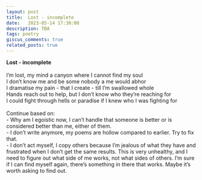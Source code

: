 ```yaml
---
layout: post
title:  Lost - incomplete
date:   2023-05-14 17:30:00
description: TBA
tags: poetry
giscus_comments: true
related_posts: true
---
```


<div class="poem">
<b>Lost - incomplete</b><br><br>I’m lost, my mind a canyon where I cannot find my soul<br>I don’t know me and be some nobody a me would abhor<br>I dramatise my pain - that I create - till I’m swallowed whole<br>Hands reach out to help, but I don’t know who they’re reaching for<br>I could fight through hells or paradise if I knew who I was fighting for<br><br>Continue based on:<br>- Why am I egoistic now, I can’t handle that someone is better or is considered better than me, either of them.<br>- I don’t write anymore, my poems are hollow compared to earlier. Try to fix that.<br>- I don’t act myself, I copy others because I’m jealous of what they have and frustrated when I don’t get the same results. This is very unhealthy, and I need to figure out what side of me works, not what sides of others. I’m sure if I can find myself again, there’s something in there that works. Maybe it’s worth asking to find out. </div>